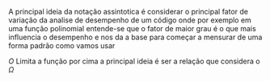A principal ideia da notação assintotica é considerar o principal fator de variação da analise de desempenho de um código onde por exemplo em uma função polinomial entende-se que o fator de maior grau é o que mais influencia o desempenho e nos da a base para começar a mensurar de uma forma padrão como vamos usar 

$O$ Limita a função por cima  a principal ideia é ser a relação que considera o 
$\Omega$

